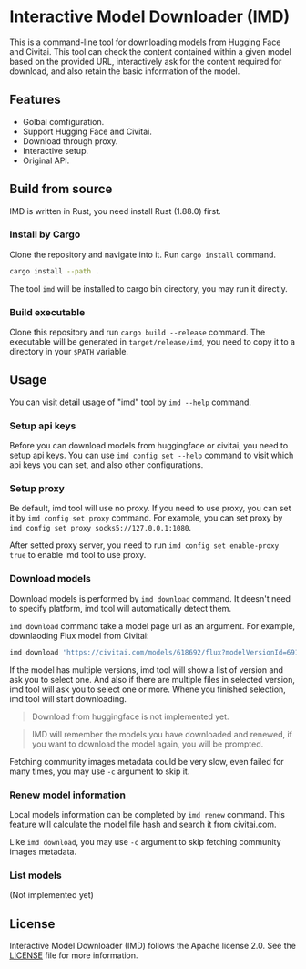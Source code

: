 # Interactive Model Downloader (IMD)

This is a command-line tool for downloading models from Hugging Face and Civitai. This tool can check the content contained within a given model based on the provided URL, interactively ask for the content required for download, and also retain the basic information of the model.

## Features

- Golbal comfiguration.
- Support Hugging Face and Civitai.
- Download through proxy.
- Interactive setup.
- Original API.

## Build from source

IMD is written in Rust, you need install Rust (1.88.0) first.

### Install by Cargo

Clone the repository and navigate into it. Run `cargo install` command.

```bash
cargo install --path .
```

The tool `imd` will be installed to cargo bin directory, you may run it directly.

### Build executable

Clone this repository and run `cargo build --release` command. The executable will be generated in `target/release/imd`, you need to copy it to a directory in your `$PATH` variable.

## Usage

You can visit detail usage of "imd" tool by `imd --help` command.

### Setup api keys

Before you can download models from huggingface or civitai, you need to setup api keys. You can use `imd config set --help` command to visit which api keys you can set, and also other configurations.

### Setup proxy

Be default, imd tool will use no proxy. If you need to use proxy, you can set it by `imd config set proxy` command. For example, you can set proxy by `imd config set proxy socks5://127.0.0.1:1080`.

After setted proxy server, you need to run `imd config set enable-proxy true` to enable imd tool to use proxy.

### Download models

Download models is performed by `imd download` command. It deesn't need to specify platform, imd tool will automatically detect them.

`imd download` command take a model page url as an argument. For example, downlaoding Flux model from Civitai:

```bash
imd download 'https://civitai.com/models/618692/flux?modelVersionId=691639'
```

If the model has multiple versions, imd tool will show a list of version and ask you to select one. And also if there are multiple files in selected version, imd tool will ask you to select one or more. Whene you finished selection, imd tool will start downloading.

> Download from huggingface is not implemented yet.

> IMD will remember the models you have downloaded and renewed, if you want to download the model again, you will be prompted.

Fetching community images metadata could be very slow, even failed for many times, you may use `-c` argument to skip it.

### Renew model information

Local models information can be completed by `imd renew` command. This feature will calculate the model file hash and search it from civitai.com.

Like `imd download`, you may use `-c` argument to skip fetching community images metadata.

### List models

(Not implemented yet)

## License

Interactive Model Downloader (IMD) follows the Apache license 2.0. See the [LICENSE](LICENSE) file for more information.
